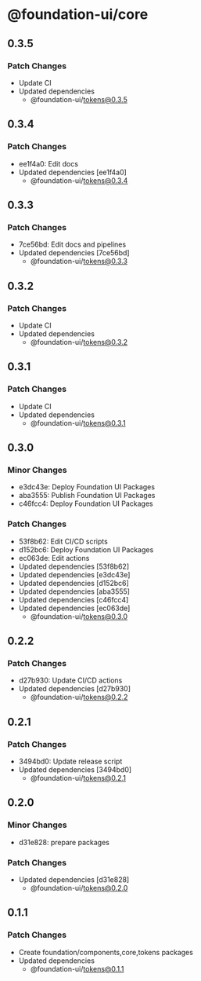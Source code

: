# @foundation-ui/core

## 0.3.5

### Patch Changes

- Update CI
- Updated dependencies
  - @foundation-ui/tokens@0.3.5

## 0.3.4

### Patch Changes

- ee1f4a0: Edit docs
- Updated dependencies [ee1f4a0]
  - @foundation-ui/tokens@0.3.4

## 0.3.3

### Patch Changes

- 7ce56bd: Edit docs and pipelines
- Updated dependencies [7ce56bd]
  - @foundation-ui/tokens@0.3.3

## 0.3.2

### Patch Changes

- Update CI
- Updated dependencies
  - @foundation-ui/tokens@0.3.2

## 0.3.1

### Patch Changes

- Update CI
- Updated dependencies
  - @foundation-ui/tokens@0.3.1

## 0.3.0

### Minor Changes

- e3dc43e: Deploy Foundation UI Packages
- aba3555: Publish Foundation UI Packages
- c46fcc4: Deploy Foundation UI Packages

### Patch Changes

- 53f8b62: Edit CI/CD scripts
- d152bc6: Deploy Foundation UI Packages
- ec063de: Edit actions
- Updated dependencies [53f8b62]
- Updated dependencies [e3dc43e]
- Updated dependencies [d152bc6]
- Updated dependencies [aba3555]
- Updated dependencies [c46fcc4]
- Updated dependencies [ec063de]
  - @foundation-ui/tokens@0.3.0

## 0.2.2

### Patch Changes

- d27b930: Update CI/CD actions
- Updated dependencies [d27b930]
  - @foundation-ui/tokens@0.2.2

## 0.2.1

### Patch Changes

- 3494bd0: Update release script
- Updated dependencies [3494bd0]
  - @foundation-ui/tokens@0.2.1

## 0.2.0

### Minor Changes

- d31e828: prepare packages

### Patch Changes

- Updated dependencies [d31e828]
  - @foundation-ui/tokens@0.2.0

## 0.1.1

### Patch Changes

- Create foundation/components,core,tokens packages
- Updated dependencies
  - @foundation-ui/tokens@0.1.1
